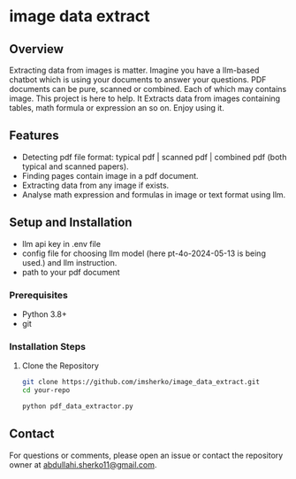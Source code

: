 # image data extract

## Overview
Extracting data from images is matter. Imagine you have a llm-based chatbot which is using your documents to answer your questions. PDF documents can be pure, scanned or combined. Each of which may contains image.
This project is here to help. It Extracts data from images containing tables, math formula or expression an so on. Enjoy using it.

## Features
- Detecting pdf file format: typical pdf | scanned pdf | combined pdf (both typical and scanned papers).
- Finding pages contain image in a pdf document.
- Extracting data from any image if exists.
- Analyse math expression and formulas in image or text format using llm.

## Setup and Installation
- llm api key in .env file
- config file for choosing llm model (here pt-4o-2024-05-13 is being used.) and llm instruction.
- path to your pdf document

### Prerequisites
- Python 3.8+
- git

### Installation Steps

1. Clone the Repository

    ```bash
    git clone https://github.com/imsherko/image_data_extract.git
    cd your-repo
    ```
    ```bash
    python pdf_data_extractor.py
    ```

## Contact
For questions or comments, please open an issue or contact the repository owner at abdullahi.sherko11@gmail.com.
